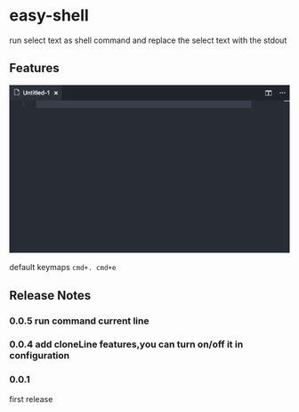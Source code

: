 # easy-shell

run select text as shell command and replace the select text with the stdout

## Features

![](https://github.com/inu1255/vscode-easy-shell/blob/master/screenshot/feature.gif?raw=true)

default keymaps `cmd+. cmd+e`

## Release Notes

### 0.0.5 run command current line
### 0.0.4 add cloneLine features,you can turn on/off it in configuration
### 0.0.1

first release
